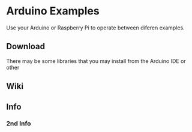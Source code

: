 # Arduino Examples

Use your Arduino or Raspberry Pi to operate between diferen examples.

## Download
There may be some libraries that you may install from the Arduino IDE or other

## Wiki


## Info
### 2nd Info
